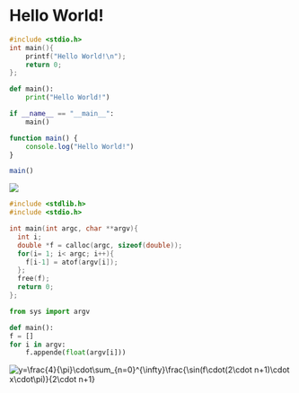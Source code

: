 # Hello World!
```C
#include <stdio.h>
int main(){
    printf("Hello World!\n");
    return 0;
};
```
```Python
def main():
    print("Hello World!")

if __name__ == "__main__":
    main()
```
```JavaScript
function main() {
    console.log("Hello World!")
}

main()
```

![](https://github.com/Gabriel-Marino/testgit/blob/master/safe_image.gif)

```C
#include <stdlib.h>
#include <stdio.h>

int main(int argc, char **argv){
  int i;
  double *f = calloc(argc, sizeof(double));
  for(i= 1; i< argc; i++){
    f[i-1] = atof(argv[i]);
  };
  free(f);
  return 0;
};
```
```Python
from sys import argv

def main():
f = []
for i in argv:
    f.appende(float(argv[i]))
```

![y=\frac{4}{\pi}\cdot\sum_{n=0}^{\infty}\frac{\sin(f\cdot(2\cdot n+1)\cdot x\cdot\pi)}{2\cdot n+1}](https://render.githubusercontent.com/render/math?math=y%3D%5Cfrac%7B4%7D%7B%5Cpi%7D%5Ccdot%5Csum_%7Bn%3D0%7D%5E%7B%5Cinfty%7D%5Cfrac%7B%5Csin(f%5Ccdot(2%5Ccdot%20n%2B1)%5Ccdot%20x%5Ccdot%5Cpi)%7D%7B2%5Ccdot%20n%2B1%7D)
